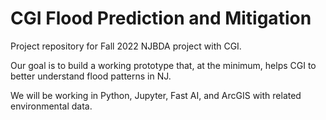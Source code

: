 # CGI Flood Prediction and Mitigation

Project repository for Fall 2022 NJBDA project with CGI.

Our goal is to build a working prototype that, at the minimum, helps CGI to better understand flood patterns in NJ.

We will be working in Python, Jupyter, Fast AI, and ArcGIS with related environmental data.

